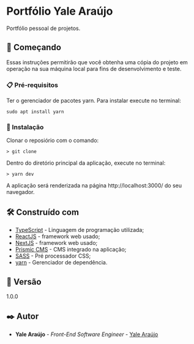 # Portfólio Yale Araújo

Portfólio pessoal de projetos.

## 🚀 Começando

Essas instruções permitirão que você obtenha uma cópia do projeto em operação na sua máquina local para fins de desenvolvimento e teste.

### 📋 Pré-requisitos

Ter o gerenciador de pacotes yarn. Para instalar execute no terminal:

```
sudo apt install yarn
```

### 🔧 Instalação

Clonar o reposiório com o comando:

```
> git clone
```

Dentro do diretório principal da aplicação, execute no terminal:

```
> yarn dev
```

A aplicação será renderizada na página http://localhost:3000/ do seu navegador.


## 🛠️ Construído com

* [TypeScript](https://www.typescriptlang.org/) - Linguagem de programação utilizada;
* [ReactJS](https://pt-br.reactjs.org/) - framework web usado;
* [NextJS](https://nextjs.org//) - framework web usado;
* [Prismic CMS](https://prismic.io/) - CMS integrado na aplicação;
* [SASS](https://sass-lang.com/) - Pré processador CSS;
* [yarn](https://yarnpkg.com/) - Gerenciador de dependência.

## 📌 Versão

1.0.0

## ✒️ Autor

* **Yale Araújo** - *Front-End Software Engineer* - [Yale Araújo](https://github.com/yale1995)

